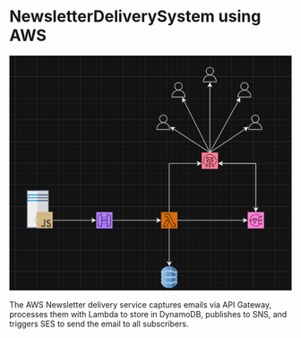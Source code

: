 # NewsletterDeliverySystem using AWS

<img src="newsletterServiceReadMeImg.png"> 

<p>
The AWS Newsletter delivery service captures emails via API Gateway, processes them with Lambda to store in DynamoDB, publishes to SNS, and triggers SES to send the email to all subscribers.
</p>
